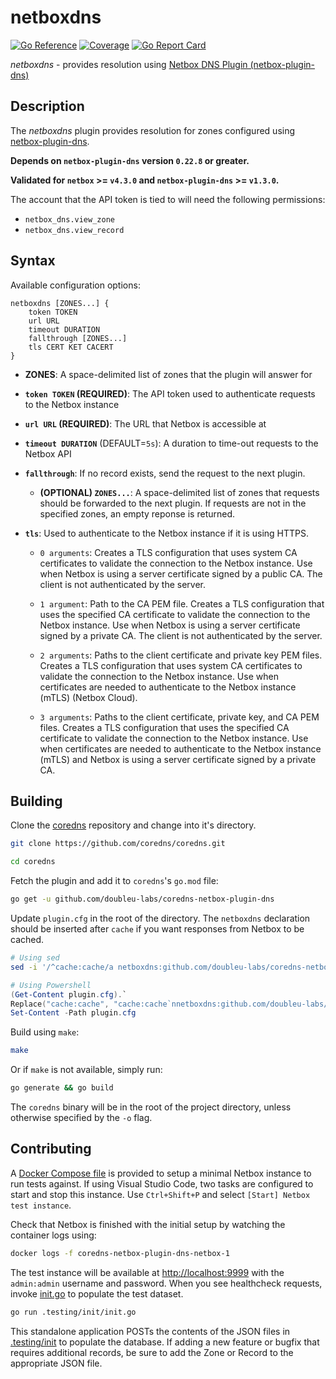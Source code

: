 # netboxdns

[![Go Reference](https://pkg.go.dev/badge/github.com/doubleu-labs/coredns-netbox-plugin-dns.svg)](https://pkg.go.dev/github.com/doubleu-labs/coredns-netbox-plugin-dns)
[![Coverage](https://sonarcloud.io/api/project_badges/measure?project=doubleu-labs_coredns-netbox-plugin-dns&metric=coverage)](https://sonarcloud.io/summary/overall?id=doubleu-labs_coredns-netbox-plugin-dns)
[![Go Report Card](https://goreportcard.com/badge/github.com/doubleu-labs/coredns-netbox-plugin-dns)](https://goreportcard.com/report/github.com/doubleu-labs/coredns-netbox-plugin-dns)

*netboxdns* - provides resolution using
[Netbox DNS Plugin (netbox-plugin-dns)](https://github.com/peteeckel/netbox-plugin-dns)

## Description

The *netboxdns* plugin provides resolution for zones configured using
[netbox-plugin-dns](https://github.com/peteeckel/netbox-plugin-dns).

**Depends on `netbox-plugin-dns` version `0.22.8` or greater.**

**Validated for `netbox` >= `v4.3.0` and `netbox-plugin-dns` >= `v1.3.0`.**

The account that the API token is tied to will need the following permissions:

- `netbox_dns.view_zone`
- `netbox_dns.view_record`

## Syntax

Available configuration options:

```nginx
netboxdns [ZONES...] {
    token TOKEN
    url URL
    timeout DURATION
    fallthrough [ZONES...]
    tls CERT KET CACERT
}
```

* **ZONES**: A space-delimited list of zones that the plugin will answer for

* **`token TOKEN` (REQUIRED)**: The API token used to authenticate requests
to the Netbox instance

* **`url URL` (REQUIRED)**: The URL that Netbox is accessible at

* **`timeout DURATION`** (DEFAULT=`5s`): A duration to time-out requests to the
Netbox API

* **`fallthrough`**: If no record exists, send the request to the next plugin.
  * **(OPTIONAL) `ZONES...`**: A space-delimited list of zones that requests
  should be forwarded to the next plugin. If requests are not in the specified
  zones, an empty reponse is returned.

* **`tls`**: Used to authenticate to the Netbox instance if it is using HTTPS.
  * `0 arguments`: Creates a TLS configuration that uses system CA certificates
    to validate the connection to the Netbox instance. Use when Netbox is using
    a server certificate signed by a public CA. The client is not authenticated
    by the server.

  * `1 argument`: Path to the CA PEM file. Creates a TLS configuration that uses
    the specified CA certificate to validate the connection to the Netbox
    instance. Use when Netbox is using a server certificate signed by a private
    CA. The client is not authenticated by the server.

  * `2 arguments`: Paths to the client certificate and private key PEM files.
    Creates a TLS configuration that uses system CA certificates to validate the
    connection to the Netbox instance. Use when certificates are needed to
    authenticate to the Netbox instance (mTLS) (Netbox Cloud).

  * `3 arguments`: Paths to the client certificate, private key, and CA PEM
    files. Creates a TLS configuration that uses the specified CA certificate to
    validate the connection to the Netbox instance. Use when certificates are
    needed to authenticate to the Netbox instance (mTLS) and Netbox is using a
    server certificate signed by a private CA.

## Building

Clone the [coredns](https://github.com/coredns/coredns) repository and change
into it's directory.

```sh
git clone https://github.com/coredns/coredns.git
```

```sh
cd coredns
```

Fetch the plugin and add it to `coredns`'s `go.mod` file:

```sh
go get -u github.com/doubleu-labs/coredns-netbox-plugin-dns
```

Update `plugin.cfg` in the root of the directory. The `netboxdns` declaration
should be inserted after `cache` if you want responses from Netbox to be
cached.

```sh
# Using sed
sed -i '/^cache:cache/a netboxdns:github.com/doubleu-labs/coredns-netbox-plugin-dns' plugin.cfg
```

```powershell
# Using Powershell
(Get-Content plugin.cfg).`
Replace("cache:cache", "cache:cache`nnetboxdns:github.com/doubleu-labs/coredns-netbox-plugin-dns") | `
Set-Content -Path plugin.cfg
```

Build using `make`:

```sh
make
```

Or if `make` is not available, simply run:

```sh
go generate && go build
```

The `coredns` binary will be in the root of the project directory, unless
otherwise specified by the `-o` flag.

## Contributing

A [Docker Compose file](./.testing/docker-compose.yml) is provided to setup a
minimal Netbox instance to run tests against. If using Visual Studio Code, two
tasks are configured to start and stop this instance. Use `Ctrl+Shift+P` and
select `[Start] Netbox test instance`.

Check that Netbox is finished with the initial setup by watching the container
logs using:

```sh
docker logs -f coredns-netbox-plugin-dns-netbox-1
```

The test instance will be available at
[http://localhost:9999](http://localhost:9999/) with the `admin:admin` username
and password. When you see healthcheck requests, invoke
[init.go](./.testing/init/init.go) to populate the test dataset.

```sh
go run .testing/init/init.go
```

This standalone application POSTs the contents of the
JSON files in [.testing/init](./.testing/init/) to populate the database. If
adding a new feature or bugfix that requires additional records, be sure to add
the Zone or Record to the appropriate JSON file.
